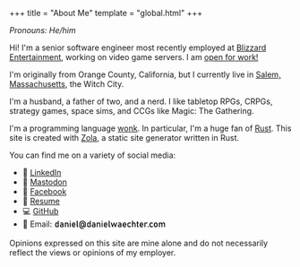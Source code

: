 +++
title = "About Me"
template = "global.html"
+++

*Pronouns: He/him*

Hi! I'm a senior software engineer most recently employed at [Blizzard Entertainment](https://www.blizzard.com/), working on video game servers. I am [open for work!](/daniel-waechter-resume-2024.pdf)

I'm originally from Orange County, California, but I currently live in [Salem, Massachusetts](https://www.salem.org/), the Witch City.

I'm a husband, a father of two, and a nerd. I like tabletop RPGs, CRPGs, strategy games, space sims, and CCGs like Magic: The Gathering.

I'm a programming language [wonk](https://www.merriam-webster.com/dictionary/wonk). In particular, I'm a huge fan of [Rust](https://www.rust-lang.org/). This site is created with [Zola](https://www.getzola.org/), a static site generator written in Rust.

You can find me on a variety of social media:

- :office: [LinkedIn](https://www.linkedin.com/in/danielwaechter/)
- :elephant: [Mastodon](https://mastodon.gamedev.place/@danielwaechter)
- :busts_in_silhouette: [Facebook](https://www.facebook.com/danielwaechter)
- :memo: [Resume](/daniel-waechter-resume-2024.pdf)
- :computer: [GitHub](https://github.com/academician)
- :email: Email: <img src="/email.svg" width="200" height="20" wrap="left" style="display: inline; vertical-align: middle; margin: 0" />

Opinions expressed on this site are mine alone and do not necessarily reflect the views or opinions of my employer.
